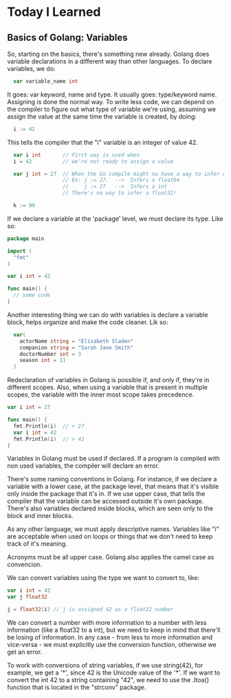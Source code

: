 # Today I Learned

## Basics of Golang: Variables

So, starting on the basics, there's something new already. Golang does variable
declarations in a different way than other languages. To declare variables, we do:

```go
  var variable_name int
```

It goes: var keyword, name and type. It usually goes: type/keyword name. Assigning
is done the normal way. To write less code, we can depend on the compiler to figure
out what type of variable we're using, assuming we assign the value at the same
time the variable is created, by doing:

```go
  i := 42
```

This tells the compiler that the "i" variable is an integer of value 42.

```go
  var i int       // First way is used when
  i = 42          // we're not ready to assign a value

  var j int = 27  // When the Go compile might no have a way to infer correctly
                  // Ex: j := 27.  -->  Infers a float64
                  //     j := 27   -->  Infers a int
                  // There's no way to infer a float32!

  k := 99
```

If we declare a variable at the 'package' level, we must declare its type. Like so:

```go
package main

import (
  "fmt"
)

var i int = 42

func main() {
  // some code
}
```

Another interesting thing we can do with variables is declare a variable block,
helps organize and make the code cleaner. Lik so:

```go
  var(
    actorName string = "Elisabeth Sladen"
    companion string = "Sarah Jane Smith"
    doctorNumber int = 3
    season int = 11
  )
```

Redeclaration of variables in Golang is possible if, and only if, they're in different
scopes. Also, when using a variable that is present in multiple scopes, the variable
with the inner most scope takes precedence.

```go
var i int = 27

func main() {
  fmt.Println(i)  // > 27
  var i int = 42
  fmt.Println(i)  // > 42
}
```

Variables in Golang must be used if declared. If a program is compiled with non
used variables, the compiler will declare an error.

There's some naming conventions in Golang. For instance, if we declare a variable
with a lower case, at the package level, that means that it's visible only inside
the package that it's in. If we use upper case, that tells the compiler that the
variable can be accessed outside it's own package. There's also variables declared
inside blocks, which are seen only to the block and inner blocks.

As any other language, we must apply descriptive names. Variables like "i" are
acceptable when used on loops or things that we don't need to keep track of it's
meaning.

Acronyms must be all upper case. Golang also applies the camel case as convencion.

We can convert variables using the type we want to convert to, like:

```go
var i int = 42
var j float32

j = float32(i) // j is assigned 42 as a float32 number
```

We can convert a number with more information to a number with less information
(like a float32 to a int), but we need to keep in mind that there'll be losing of
information. In any case - from less to more information and vice-versa - we must
explicitly use the conversion function, otherwise we get an error.

To work with conversions of string variables, if we use string(42), for example,
we get a '\*', since 42 is the Unicode value of the '\*'. If we want to convert
the int 42 to a string containing "42", we need to use the .Itoa() function that
is located in the "strconv" package.
